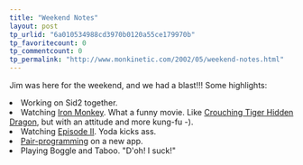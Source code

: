```yaml
---
title: "Weekend Notes"
layout: post
tp_urlid: "6a010534988cd3970b0120a55ce179970b"
tp_favoritecount: 0
tp_commentcount: 0
tp_permalink: "http://www.monkinetic.com/2002/05/weekend-notes.html"
---
```

Jim was here for the weekend, and we had a blast!!! Some highlights:
<li>Working on Sid2 together.</li>
<li>Watching <a href="http://us.imdb.com/Title?0108148">Iron Monkey</a>. What a funny movie. Like <a href="http://us.imdb.com/Title?0190332">Crouching Tiger Hidden Dragon</a>, but with an attitude and more kung-fu -).</li>
<li>Watching <a href="http://www.starwars.com/episode-ii/">Episode II</a>. Yoda kicks ass.</li>
<li><a href="http://pairprogramming.com/">Pair-programming</a> on a new app.</li>
<li>Playing Boggle and Taboo. &quot;D&#39;oh! I suck!&quot;</li>
